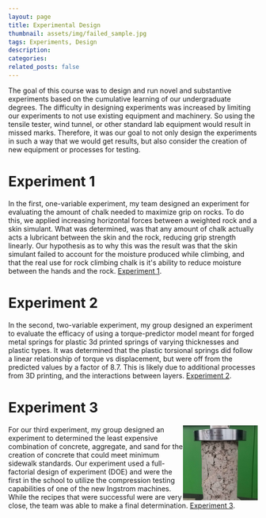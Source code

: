 ```yaml
---
layout: page
title: Experimental Design
thumbnail: assets/img/failed_sample.jpg
tags: Experiments, Design
description:
categories:
related_posts: false
---
```


The goal of this course was to design and run novel and substantive experiments 
based on the cumulative learning of our undergraduate degrees. The difficulty 
in designing experiments was increased by limiting our experiments to not use 
existing equipment and machinery. So using the tensile tester, wind tunnel, or 
other standard lab equipment would result in missed marks. Therefore, it was our
goal to not only design the experiments in such a way that we would get results, 
but also consider the creation of new equipment or processes for testing.

# Experiment 1

In the first, one-variable experiment, my team designed an experiment for 
evaluating the amount of chalk needed to maximize grip on rocks. To do this, we
applied increasing horizontal forces between a weighted rock and a skin 
simulant. What was determined, was that any amount of chalk actually acts a 
lubricant between the skin and the rock, reducing grip strength linearly. Our
hypothesis as to why this was the result was that the skin simulant failed to 
account for the moisture produced while climbing, and that the real use for 
rock climbing chalk is it's ability to reduce moisture between the hands and the
rock. [Experiment 1]({{site.baseurl}}/assets/pdf/MEEN_404_Lab_1_Report.pdf).

# Experiment 2

In the second, two-variable experiment, my group designed an experiment to 
evaluate the efficacy of using a torque-predictor model meant for forged metal 
springs for plastic 3d printed springs of varying thicknesses and plastic types.
It was determined that the plastic torsional springs did follow a linear 
relationship of torque vs displacement, but were off from the predicted values by
a factor of 8.7. This is likely due to additional processes from 3D printing, 
and the interactions between layers. [Experiment 2]({{site.baseurl}}/assets/pdf/MEEN_404_Lab_2_Report.pdf).

# Experiment 3

<img src="/assets/img/failed_sample.jpg" alt="Failed Sample" style="float:right;width:30%"/>

For our third experiment, my group designed an experiment to determined the 
least expensive combination of concrete, aggregate, and sand for the creation of
concrete that could meet minimum sidewalk standards. Our experiment used a full-
factorial design of experiment (DOE) and were the first in the school to utilize
the compression testing capabilities of one of the new Ingstrom machines. While 
the recipes that were successful were are very close, the team was able to make a 
final determination. [Experiment 3]({{site.baseurl}}/assets/pdf/MEEN_404_Lab_3_Report.pdf).
